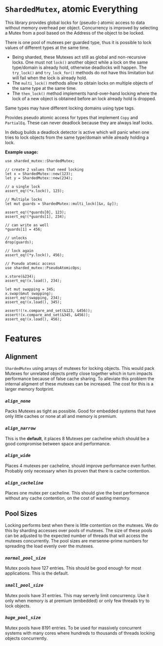 # `ShardedMutex`, atomic Everything

This library provides global locks for (pseudo-) atomic access to data without memory overhead
per object. Concurrency is improved by selecting a Mutex from a pool based on the Address of
the object to be locked.

There is one pool of mutexes per guarded type, thus it is possible to lock values of different
types at the same time.

* Being sharded, these Mutexes act still as global and non-recursive locks. One must not
  `lock()` another object while a lock on the same type/domain is already hold, otherwise deadlocks
  will happen. The `try_lock()` and `try_lock_for()` methods do not have this limitation but
  will fail when the lock is already hold.
* The `multi_lock()` methods allow to obtain locks on multiple objects of the same type at the same
  time.
* The `then_lock()` method implements hand-over-hand locking where the lock of a new object is
  obtained before an lock already hold is dropped.

Same types may have different locking domains using type tags.

Provides pseudo atomic access for types that implement `Copy` and `PartialEq`. These can never
deadlock because they are always leaf locks.

In debug builds a deadlock detector is active which will panic when one tries to lock objects
from the same type/domain while already holding a lock.

**Example usage:**
```
use sharded_mutex::ShardedMutex;

// create 2 values that need locking
let x = ShardedMutex::new(123);
let y = ShardedMutex::new(234);

// a single lock
assert_eq!(*x.lock(), 123);

// Multiple locks
let mut guards = ShardedMutex::multi_lock([&x, &y]);

assert_eq!(*guards[0], 123);
assert_eq!(*guards[1], 234);

// can write as well
*guards[1] = 456;

// unlocks
drop(guards);

// lock again
assert_eq!(*y.lock(), 456);

// Pseudo atomic access
use sharded_mutex::PseudoAtomicOps;

x.store(&234);
assert_eq!(x.load(), 234);

let mut swapping = 345;
x.swap(&mut swapping);
assert_eq!(swapping, 234);
assert_eq!(x.load(), 345);

assert!(!x.compare_and_set(&123, &456));
assert!(x.compare_and_set(&345, &456));
assert_eq!(x.load(), 456);
```


# Features

## Alignment

`ShardedMutex` using arrays of mutexes for locking objects. This would pack Mutexes for
unrelated objects pretty close together which in turn impacts performance because of false
cache sharing. To alleviate this problem the internal aligment of these mutexes can be
increased. The cost for this is a larger memory footprint.

### *`align_none`*

Packs Mutexes as tight as possible. Good for embedded systems that have only little caches or
none at all and memory is premium.

### *`align_narrow`*

This is the **default**, it places 8 Mutexes per cacheline which should be a good compromise
between space and performance.

### *`align_wide`*

Places 4 mutexes per cacheline, should improve performance even further. Probably only
necessary when its proven that there is cache contention.

### *`align_cacheline`*

Places one mutex per cacheline. This should give the best performance without any
cache contention, on the cost of wasting memory.


## Pool Sizes

Locking performs best when there is little contention on the mutexes. We do this by sharding
accesses over pools of mutexes. The size of these pools can be adjusted to the expected number
of threads that will access the mutexes concurrently. The pool sizes are mersenne-prime
numbers for spreading the load evenly over the mutexes.

### *`normal_pool_size`*

Mutex pools have 127 entries. This should be good enough for most applications. This is the
default.

### *`small_pool_size`*

Mutex pools have 31 entries. This may serverly limit concurrency. Use it only when memory is
at premium (embedded) or only few threads try to lock objects.

### *`huge_pool_size`*

Mutex pools have 8191 entries. To be used for massively concurrent systems with many cores
where hundreds to thousands of threads locking objects concurrently.
